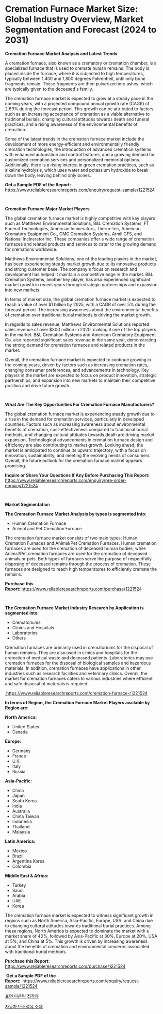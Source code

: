 <p><h1>Cremation Furnace Market Size: Global Industry Overview, Market Segmentation and Forecast (2024 to 2031)</h1></p><p><strong>Cremation Furnace Market Analysis and Latest Trends</strong></p>
<p><p>A cremation furnace, also known as a crematory or cremation chamber, is a specialized furnace that is used to cremate human remains. The body is placed inside the furnace, where it is subjected to high temperatures, typically between 1,400 and 1,800 degrees Fahrenheit, until only bone fragments remain. These fragments are then pulverized into ashes, which are typically given to the deceased's family.</p><p>The cremation furnace market is expected to grow at a steady pace in the coming years, with a projected compound annual growth rate (CAGR) of 2.69% during the forecast period. This growth can be attributed to factors such as an increasing acceptance of cremation as a viable alternative to traditional burials, changing cultural attitudes towards death and funeral practices, and a rising awareness of the environmental benefits of cremation.</p><p>Some of the latest trends in the cremation furnace market include the development of more energy-efficient and environmentally friendly cremation technologies, the introduction of advanced cremation systems with enhanced automation and control features, and a growing demand for customized cremation services and personalized memorial options. Additionally, there is a rising interest in green cremation practices, such as alkaline hydrolysis, which uses water and potassium hydroxide to break down the body, leaving behind only bones.</p></p>
<p><strong>Get a Sample PDF of the Report:&nbsp;</strong> <a href="https://www.reliableresearchreports.com/enquiry/request-sample/1221524">https://www.reliableresearchreports.com/enquiry/request-sample/1221524</a></p>
<p>&nbsp;</p>
<p><strong>Cremation Furnace Major Market Players</strong></p>
<p><p>The global cremation furnace market is highly competitive with key players such as Matthews Environmental Solutions, B&L Cremation Systems, FT Funeral Technologies, American Incinerators, Therm-Tec, American Crematory Equipment Co., CMC Cremation Systems, Armil CFS, and National Incinerator Inc. These companies offer a wide range of cremation furnaces and related products and services to cater to the growing demand for cremations worldwide.</p><p>Matthews Environmental Solutions, one of the leading players in the market, has been experiencing steady market growth due to its innovative products and strong customer base. The company's focus on research and development has helped it maintain a competitive edge in the market. B&L Cremation Systems, another key player, has also experienced significant market growth in recent years through strategic partnerships and expansion into new markets.</p><p>In terms of market size, the global cremation furnace market is expected to reach a value of over $1 billion by 2025, with a CAGR of over 5% during the forecast period. The increasing awareness about the environmental benefits of cremation over traditional burial methods is driving the market growth.</p><p>In regards to sales revenue, Matthews Environmental Solutions reported sales revenue of over $300 million in 2020, making it one of the top players in the market. B&L Cremation Systems and American Crematory Equipment Co. also reported significant sales revenue in the same year, demonstrating the strong demand for cremation furnaces and related products in the market.</p><p>Overall, the cremation furnace market is expected to continue growing in the coming years, driven by factors such as increasing cremation rates, changing consumer preferences, and advancements in technology. Key players in the market are expected to focus on product innovation, strategic partnerships, and expansion into new markets to maintain their competitive position and drive future growth.</p></p>
<p>&nbsp;</p>
<p><strong>What Are The Key Opportunities For Cremation Furnace Manufacturers?</strong></p>
<p><p>The global cremation furnace market is experiencing steady growth due to a rise in the demand for cremation services, particularly in developed countries. Factors such as increasing awareness about environmental benefits of cremation, cost-effectiveness compared to traditional burial methods, and changing cultural attitudes towards death are driving market expansion. Technological advancements in cremation furnace design and efficiency are also contributing to market growth. Looking ahead, the market is anticipated to continue its upward trajectory, with a focus on innovation, sustainability, and meeting the evolving needs of consumers. Overall, the future outlook for the cremation furnace market appears promising.</p></p>
<p><strong>Inquire or Share Your Questions If Any Before Purchasing This Report:</strong> <a href="https://www.reliableresearchreports.com/enquiry/pre-order-enquiry/1221524">https://www.reliableresearchreports.com/enquiry/pre-order-enquiry/1221524</a></p>
<p>&nbsp;</p>
<p><strong>Market Segmentation</strong></p>
<p><strong>The Cremation Furnace Market Analysis by types is segmented into:</strong></p>
<p><ul><li>Human Cremation Furnace</li><li>Animal and Pet Cremation Furnace</li></ul></p>
<p><p>The cremation furnace market consists of two main types: Human Cremation Furnaces and Animal/Pet Cremation Furnaces. Human cremation furnaces are used for the cremation of deceased human bodies, while Animal/Pet cremation furnaces are used for the cremation of deceased animals or pets. Both types of furnaces serve the purpose of respectfully disposing of deceased remains through the process of cremation. These furnaces are designed to reach high temperatures to efficiently cremate the remains.</p></p>
<p><strong>Purchase this Report:&nbsp;</strong><a href="https://www.reliableresearchreports.com/purchase/1221524">https://www.reliableresearchreports.com/purchase/1221524</a></p>
<p>&nbsp;</p>
<p><strong>The Cremation Furnace Market Industry Research by Application is segmented into:</strong></p>
<p><ul><li>Crematoriums</li><li>Clinics and Hospitals</li><li>Laboratories</li><li>Others</li></ul></p>
<p><p>Cremation furnaces are primarily used in crematoriums for the disposal of human remains. They are also used in clinics and hospitals for the cremation of medical waste and deceased patients. Laboratories may use cremation furnaces for the disposal of biological samples and hazardous materials. In addition, cremation furnaces have applications in other industries such as research facilities and veterinary clinics. Overall, the market for cremation furnaces caters to various industries where efficient and safe disposal of materials is required.</p></p>
<p><a href="https://www.reliableresearchreports.com/cremation-furnace-r1221524">&nbsp;https://www.reliableresearchreports.com/cremation-furnace-r1221524</a></p>
<p><strong>In terms of Region, the Cremation Furnace Market Players available by Region are:</strong></p>
<p>
    <p> <strong> North America: </strong>
        <ul>
            <li>United States</li>
            <li>Canada</li>
        </ul>
        </p> 
    <p> <strong> Europe: </strong>
        <ul>
            <li>Germany</li>
            <li>France</li>
            <li>U.K.</li>
            <li>Italy</li>
            <li>Russia</li>
        </ul>
        </p> 
    <p> <strong> Asia-Pacific: </strong>
        <ul>
            <li>China</li>
            <li>Japan</li>
            <li>South Korea</li>
            <li>India</li>
            <li>Australia</li>
            <li>China Taiwan</li>
            <li>Indonesia</li>
            <li>Thailand</li>
            <li>Malaysia</li>
        </ul>
        </p> 
    <p> <strong> Latin America: </strong>
        <ul>
            <li>Mexico</li>
            <li>Brazil</li>
            <li>Argentina Korea</li>
            <li>Colombia</li>
        </ul>
        </p> 
    <p> <strong> Middle East & Africa: </strong>
        <ul>
            <li>Turkey</li>
            <li>Saudi</li>
            <li>Arabia</li>
            <li>UAE</li>
            <li>Korea</li>
        </ul>
    </p>
    </p>
<p><p>The cremation furnace market is expected to witness significant growth in regions such as North America, Asia-Pacific, Europe, USA, and China due to changing cultural attitudes towards traditional burial practices. Among these regions, North America is expected to dominate the market with a market share of 40%, followed by Asia-Pacific at 30%, Europe at 20%, USA at 5%, and China at 5%. This growth is driven by increasing awareness about the benefits of cremation and environmental concerns associated with traditional burial methods.</p></p>
<p><strong>Purchase this Report: </strong><a href="https://www.reliableresearchreports.com/purchase/1221524">https://www.reliableresearchreports.com/purchase/1221524</a></p>
<p>&nbsp;<strong>Get a Sample PDF of the Report:&nbsp;&nbsp;</strong><a href="https://www.reliableresearchreports.com/enquiry/request-sample/1221524">https://www.reliableresearchreports.com/enquiry/request-sample/1221524</a></p>
<p><strong></strong></p>
<p><p><a href="https://medium.com/@ralphyjames/%EA%B8%80%EB%A1%9C%EB%B2%8C-%ED%91%9C%EB%A9%B4-%EB%A7%88%EC%9A%B4%ED%8A%B8-%EC%A0%91%EC%B0%A9%EC%A0%9C-%EC%8B%9C%EC%9E%A5-%EA%B7%9C%EB%AA%A8-%EB%B0%8F-%EC%A0%90%EC%9C%A0%EC%9C%A8-%EB%B6%84%EC%84%9D-%EC%A0%9C%ED%92%88-%EC%9C%A0%ED%98%95%EB%B3%84-%EC%9D%91%EC%9A%A9-%ED%94%84%EB%A1%9C%EA%B7%B8%EB%9E%A8%EB%B3%84-%EC%A7%80%EC%97%AD%EB%B3%84-%EC%98%88%EC%B8%A1-2024-2031-a9859be15a0b">표면 마운팅 접착제</a></p><p><a href="https://medium.com/@joananitzsche/%EC%9E%90%EB%8F%99%EC%B0%A8-%ED%83%84%EC%86%8C-%EC%84%AC%EC%9C%A0-%EC%9E%AC%EB%A3%8C-%EC%8B%9C%EC%9E%A5-%EA%B7%9C%EB%AA%A8%EB%8A%94-%EC%97%B0%ED%8F%89%EA%B7%A0-%EC%84%B1%EC%9E%A5%EB%A5%A0-%EB%A1%9C-%EC%84%B1%EC%9E%A5%ED%95%98%EA%B3%A0-%EC%9E%88%EC%9C%BC%EB%A9%B0-%EB%B3%B8-%EB%B3%B4%EA%B3%A0%EC%84%9C%EB%8A%94-%EC%8B%9C%EC%9E%A5-%EC%84%B8%EB%B6%84%ED%99%94-%EC%84%B1%EC%9E%A5-%EB%B0%8F-2024%EB%85%84%EB%B6%80%ED%84%B0-2031%EB%85%84%EA%B9%8C%EC%A7%80%EC%9D%98-%EC%98%88%EC%B8%A1-%EB%B6%84%EC%84%9D%EC%9D%84-%EB%8B%A4%EB%A3%B9%EB%8B%88%EB%8B%A4-6840ada50004">자동차 탄소섬유 소재</a></p></p>
